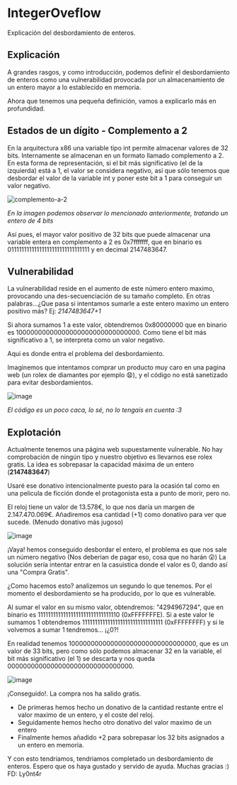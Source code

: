 # IntegerOveflow
Explicación del desbordamiento de enteros.

## Explicación

A grandes rasgos, y como introducción, podemos definir el desbordamiento de enteros como una vulnerabilidad provocada por un almacenamiento de un entero mayor a lo establecido en memoria.

Ahora que tenemos una pequeña definición, vamos a explicarlo más en profundidad.

## Estados de un dígito - Complemento a 2

En la arquitectura x86 una variable tipo int permite almacenar valores de 32 bits. Internamente se almacenan en un formato llamado complemento a 2. En esta forma de representación, si el bit más significativo (el de la izquierda) está a 1, el valor se considera negativo, así que sólo tenemos que desbordar el valor de la variable int y poner este bit a 1 para conseguir un valor negativo.

![complemento-a-2](https://user-images.githubusercontent.com/87484792/192157249-370fe2bf-5131-4569-9fc9-0df0d9403805.png)

*En la imagen podemos observar lo mencionado anteriormente, tratando un entero de 4 bits*


Así pues, el mayor valor positivo de 32 bits que puede almacenar una variable entera en complemento a 2 es 0x7fffffff, que en binario es 01111111111111111111111111111111 y en decimal 2147483647.


## Vulnerabilidad

La vulnerabilidad reside en el aumento de este número entero maximo, provocando una des-secuenciación de su tamaño completo.
En otras palabras...¿Que pasa si intentamos sumarle a este entero maximo un entero positivo más?  Ej: *2147483647+1*

Si ahora sumamos 1 a este valor, obtendremos 0x80000000 que en binario es 10000000000000000000000000000000. Como tiene el bit más significativo a 1, se interpreta como un valor negativo.

Aqui es donde entra el problema del desbordamiento. 

Imaginemos que intentamos comprar un producto muy caro en una pagina web (un rolex de diamantes por ejemplo 😧), y el código no está sanetizado para evitar desbordamientos.

![image](https://user-images.githubusercontent.com/87484792/192159407-e7422ff4-77c8-4cae-8e53-05a9862238af.png)

*El código es un poco caca, lo sé, no lo tengais en cuenta :3*

## Explotación

Actualmente tenemos una página web supuestamente vulnerable. No hay comprobación de ningún tipo y nuestro objetivo es llevarnos ese rolex gratis.
La idea es sobrepasar la capacidad máxima de un entero (**2147483647**)

Usaré ese donativo intencionalmente puesto para la ocasión tal como en una pelicula de ficción donde el protagonista esta a punto de morir, pero no.

El reloj tiene un valor de 13.578€, lo que nos daría un margen de 2.147.470.069€. Añadiremos esa cantidad (+1) como donativo para ver que sucede.  (Menudo donativo más jugoso)

![image](https://user-images.githubusercontent.com/87484792/192159598-1582a72a-dd84-4a1c-bb1a-d09461281730.png)

¡Vaya! hemos conseguido desbordar el entero, el problema es que nos sale un número negativo (Nos deberian de pagar eso, cosa que no harán 😲)
La solución sería intentar entrar en la casuistica donde el valor es 0, dando así una "Compra Gratis". 

¿Como hacemos esto? analizemos un segundo lo que tenemos.
Por el momento el desbordamiento se ha producido, por lo que es vulnerable. 

Al sumar el valor en su mismo valor, obtendremos: "4294967294", que en binario es 11111111111111111111111111111110 (0xFFFFFFFE). Si a este valor le sumamos 1 obtendremos 11111111111111111111111111111111 (0xFFFFFFFF) y si le volvemos a sumar 1 tendremos... ¡¿0?!

En realidad tenemos 100000000000000000000000000000000, que es un valor de 33 bits, pero como sólo podemos almacenar 32 en la variable, el bit más significativo (el 1) se descarta y nos queda 00000000000000000000000000000000. 

![image](https://user-images.githubusercontent.com/87484792/192159807-af750dca-f173-43db-a867-da0347953fd2.png)

¡Conseguido!. La compra nos ha salido gratis. 
- De primeras hemos hecho un donativo de la cantidad restante entre el valor maximo de un entero, y el coste del reloj.
- Seguidamente hemos hecho otro donativo del valor maximo de un entero
- Finalmente hemos añadido +2 para sobrepasar los 32 bits asignados a un entero en memoria.

Y con esto tendriamos, tendriamos completado un desbordamiento de enteros. Espero que os haya gustado y servido de ayuda. Muchas gracias :)
FD: Ly0nt4r


